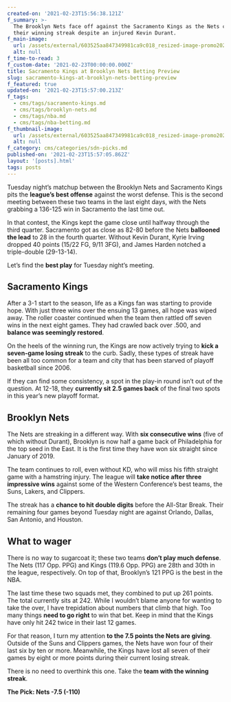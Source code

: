 ```yaml
---
created-on: '2021-02-23T15:56:38.121Z'
f_summary: >-
  The Brooklyn Nets face off against the Sacramento Kings as the Nets continue
  their winning streak despite an injured Kevin Durant. 
f_main-image:
  url: /assets/external/603525aa847349981ca9c018_resized-image-promo2023.jpeg
  alt: null
f_time-to-read: 3
f_custom-date: '2021-02-23T00:00:00.000Z'
title: Sacramento Kings at Brooklyn Nets Betting Preview
slug: sacramento-kings-at-brooklyn-nets-betting-preview
f_featured: true
updated-on: '2021-02-23T15:57:00.213Z'
f_tags:
  - cms/tags/sacramento-kings.md
  - cms/tags/brooklyn-nets.md
  - cms/tags/nba.md
  - cms/tags/nba-betting.md
f_thumbnail-image:
  url: /assets/external/603525aa847349981ca9c018_resized-image-promo2023.jpeg
  alt: null
f_category: cms/categories/sdn-picks.md
published-on: '2021-02-23T15:57:05.862Z'
layout: '[posts].html'
tags: posts
---
```


Tuesday night’s matchup between the Brooklyn Nets and Sacramento Kings pits the **league’s best offense** against the worst defense. This is the second meeting between these two teams in the last eight days, with the Nets grabbing a 136-125 win in Sacramento the last time out.

In that contest, the Kings kept the game close until halfway through the third quarter. Sacramento got as close as 82-80 before the Nets **ballooned the lead** to 28 in the fourth quarter. Without Kevin Durant, Kyrie Irving dropped 40 points (15/22 FG, 9/11 3FG), and James Harden notched a triple-double (29-13-14).

Let’s find the **best play** for Tuesday night’s meeting.

Sacramento Kings
----------------

After a 3-1 start to the season, life as a Kings fan was starting to provide hope. With just three wins over the ensuing 13 games, all hope was wiped away. The roller coaster continued when the team then rattled off seven wins in the next eight games. They had crawled back over .500, and **balance was seemingly restored**.

On the heels of the winning run, the Kings are now actively trying to **kick a seven-game losing streak** to the curb. Sadly, these types of streak have been all too common for a team and city that has been starved of playoff basketball since 2006.

If they can find some consistency, a spot in the play-in round isn’t out of the question. At 12-18, they **currently sit 2.5 games back** of the final two spots in this year’s new playoff format.

Brooklyn Nets
-------------

The Nets are streaking in a different way. With **six consecutive wins** (five of which without Durant), Brooklyn is now half a game back of Philadelphia for the top seed in the East. It is the first time they have won six straight since January of 2019.

The team continues to roll, even without KD, who will miss his fifth straight game with a hamstring injury. The league will **take notice after three impressive wins** against some of the Western Conference’s best teams, the Suns, Lakers, and Clippers.

The streak has a **chance to hit double digits** before the All-Star Break. Their remaining four games beyond Tuesday night are against Orlando, Dallas, San Antonio, and Houston.

What to wager
-------------

There is no way to sugarcoat it; these two teams **don’t play much defense**. The Nets (117 Opp. PPG) and Kings (119.6 Opp. PPG) are 28th and 30th in the league, respectively. On top of that, Brooklyn’s 121 PPG is the best in the NBA.

The last time these two squads met, they combined to put up 261 points. The total currently sits at 242. While I wouldn’t blame anyone for wanting to take the over, I have trepidation about numbers that climb that high. Too many things **need to go right** to win that bet. Keep in mind that the Kings have only hit 242 twice in their last 12 games.

For that reason, I turn my attention **to the 7.5 points the Nets are giving**. Outside of the Suns and Clippers games, the Nets have won four of their last six by ten or more. Meanwhile, the Kings have lost all seven of their games by eight or more points during their current losing streak.

There is no need to overthink this one. Take the **team with the winning streak**.

**The Pick: Nets -7.5 (-110)**

‍
